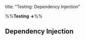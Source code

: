 <frontmatter>
title: "Testing: Dependency Injection"
</frontmatter>

<link rel="stylesheet" href="{{baseUrl}}/css/textbook.css">

<div class="website-content" id="all">

%%**Testing →**%%

<div id="title">

## Dependency Injection
</div>
<div id="main">

<include src="what/embed.md" boilerplate  />
<include src="how/embed.md" boilerplate  />

</div>

</div>
